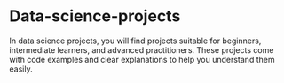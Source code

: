 # Data-science-projects
In data science projects, you will find projects suitable for beginners, intermediate learners, and advanced practitioners. These projects come with code examples and clear explanations to help you understand them easily. 

